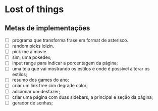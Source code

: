 # Lost of things

## Metas de implementações

- [ ] programa que transforma frase em format de asterisco.  
- [ ] random picks lolzin.  
- [ ] pick me a movie.  
- [ ] sim, uma pokedex;  
- [ ] input range para indicar a porcentagem da página;  
- [ ] uma tela que vai mostrando os estilos e onde é possível alterar os estilos;  
- [ ] resumo dos games do ano;  
- [ ] criar um link tree cim degrade color;  
- [ ] adicionar um desfazer;  
- [ ] criar uma página com duas sidebars, a principal e seção da página;  
- [ ] gerador de senhas;
